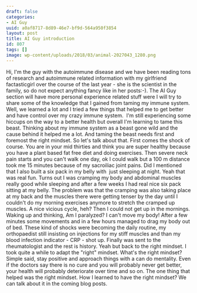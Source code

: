 ```yaml
---
draft: false
categories:
- AI Guy
uuid: a0af8717-8d89-46e7-bf9d-564a950f3854
layout: post
title: AI Guy introduction
id: 807
tags: []
image: wp-content/uploads/2018/03/animal-2027043_1280.png
---
```


Hi, I'm the guy with the autoimmune disease and we have been reading tons of research and autoimmune related information with my girlfriend factasticgirl over the course of the last year - she is the scientist in the family, so do not expect anything fancy like in her posts:-). The AI Guy section will have more personal experience related stuff were I will try to share some of the knowledge that I gained from taming my immune system. Well, we learned a lot and I tried a few things that helped me to get better and have control over my crazy immune system.&nbsp; I'm&nbsp;still experiencing some hiccups on the way to a better health but overall I'm learning to tame this beast. Thinking about my immune system as a beast gone wild and the cause behind it helped me a lot. And taming the beast needs first and foremost the right mindset. So let's talk about that. First comes the shock of course. You are in your mid thirties and think you are super healthy because you have a plant based fat free diet and doing exercises. Then severe neck pain starts and you can't walk one day, ok I could walk but a 100 m distance took me 15 minutes because of my&nbsp;sacroiliac joint pains. Did I mentioned that I also built a six pack in my belly with&nbsp; just sleeping at night. Yeah that was real fun. Turns out I was cramping my body and abdominal muscles really good while sleeping and after a few weeks I had real nice six pack sitting at my belly. The problem was that the cramping was also taking place at my back and the muscles there were getting tenser by the day until I couldn't do my morning exercises anymore to stretch the cramped up muscles. A nice vicious cycle, heh? Then I could not get up in the mornings. Waking up and thinking, Am I paralyzed? I can't move my body! After a few minutes some movements and in a few hours managed to drag my body out of bed. These kind of shocks were becoming the daily routine, my orthopaedist still insisting on injections for my stiff muscles and than my blood infection indicator - CRP - shot up. Finally was sent to the rheumatologist and the rest is history. Yeah but back to the right mindset. I took quite a while to adapt the "right" mindset. What's the right mindset? Simple said, stay positive and approach things with a can do mentality. Even if the doctors say there is no cure and you will probably never get better, your health will probably deteriorate over time and so on. The one thing that helped was the right mindset. How I learned to have the right mindset? We can talk about it in the coming blog posts.

